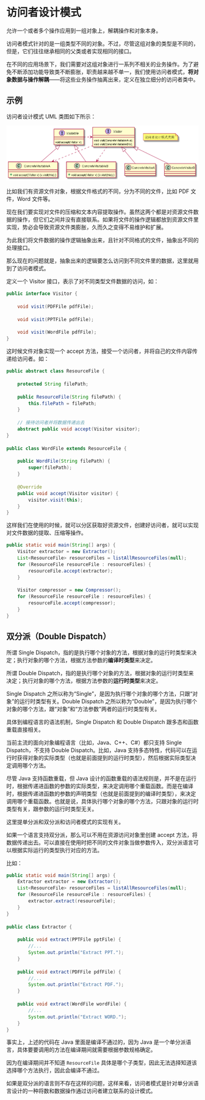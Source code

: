 # 访问者设计模式

允许一个或者多个操作应用到一组对象上，解耦操作和对象本身。



访问者模式针对的是一组类型不同的对象。不过，尽管这组对象的类型是不同的，但是，它们往往继承相同的父类或者实现相同的接口。

在不同的应用场景下，我们需要对这组对象进行一系列不相关的业务操作。为了避免不断添加功能导致类不断膨胀，职责越来越不单一，我们使用访问者模式，**将对象数据与操作解耦**——将这些业务操作抽离出来，定义在独立细分的访问者类中。

## 示例

访问者设计模式 UML 类图如下所示：

![](../images/4.7-1-访问者模式.png)



比如我们有资源文件对象，根据文件格式的不同，分为不同的文件，比如 PDF 文件，Word 文件等。

现在我们要实现对文件的压缩和文本内容提取操作。虽然这两个都是对资源文件数据的操作，但它们之间并没有直接联系。如果将文件的操作逻辑都放到资源文件里实现，势必会导致资源文件类膨胀，久而久之变得不易维护和扩展。



为此我们将文件数据的操作逻辑抽象出来，且针对不同格式的文件，抽象出不同的处理接口。

那么现在的问题就是，抽象出来的逻辑要怎么访问到不同文件里的数据，这里就用到了访问者模式。

定义一个 Visitor 接口，表示了对不同类型文件数据的访问，如：

```java
public interface Visitor {

    void visit(PDFFile pdfFile);

    void visit(PPTFile pdfFile);

    void visit(WordFile pdfFile);
}
```

这时候文件对象实现一个 accept 方法，接受一个访问者，并将自己的文件内容传递给访问者。如：

```java
public abstract class ResourceFile {

    protected String filePath;

    public ResourceFile(String filePath) {
        this.filePath = filePath;
    }
	
    // 接待访问者并将数据传递出去
    abstract public void accept(Visitor visitor);
}

public class WordFile extends ResourceFile {

    public WordFile(String filePath) {
        super(filePath);
    }

    @Override
    public void accept(Visitor visitor) {
        visitor.visit(this);
    }
}
```

这样我们在使用的时候，就可以分区获取好资源文件，创建好访问者，就可以实现对文件数据的提取、压缩等操作。

```java
public static void main(String[] args) {
    Visitor extractor = new Extractor();
    List<ResourceFile> resourceFiles = listAllResourceFiles(null);
    for (ResourceFile resourceFile : resourceFiles) {
        resourceFile.accept(extractor);
    }

    Visitor compressor = new Compressor();
    for (ResourceFile resourceFile : resourceFiles) {
        resourceFile.accept(compressor);
    }
}
```

## 双分派（Double Dispatch）

所谓 Single Dispatch，指的是执行哪个对象的方法，根据对象的运行时类型来决定；执行对象的哪个方法，根据方法参数的**编译时类型**来决定。

所谓 Double Dispatch，指的是执行哪个对象的方法，根据对象的运行时类型来决定；执行对象的哪个方法，根据方法参数的**运行时类型**来决定。

Single Dispatch 之所以称为“Single”，是因为执行哪个对象的哪个方法，只跟“对象”的运行时类型有关。Double Dispatch 之所以称为“Double”，是因为执行哪个对象的哪个方法，跟“对象”和“方法参数”两者的运行时类型有关。



具体到编程语言的语法机制，Single Dispatch 和 Double Dispatch 跟多态和函数重载直接相关。

当前主流的面向对象编程语言（比如，Java、C++、C#）都只支持 Single Dispatch，不支持 Double Dispatch。比如，Java 支持多态特性，代码可以在运行时获得对象的实际类型（也就是前面提到的运行时类型），然后根据实际类型决定调用哪个方法。

尽管 Java 支持函数重载，但 Java 设计的函数重载的语法规则是，并不是在运行时，根据传递进函数的参数的实际类型，来决定调用哪个重载函数。而是在编译时，根据传递进函数的参数的声明类型（也就是前面提到的编译时类型），来决定调用哪个重载函数。也就是说，具体执行哪个对象的哪个方法，只跟对象的运行时类型有关，跟参数的运行时类型无关。



这里提单分派和双分派和访问者模式的实现有关。

如果一个语言支持双分派，那么可以不用在资源访问对象里创建 accept 方法，将数据传递出去。可以直接在使用时把不同的文件对象当做参数传入，双分派语言可以根据实际运行的类型执行对应的方法。

比如：

```java
public static void main(String[] args) {
    Extractor extractor = new Extractor();
    List<ResourceFile> resourceFiles = listAllResourceFiles(null);
    for (ResourceFile resourceFile : resourceFiles) {
        extractor.extract(resourceFile);
    }
}

public class Extractor {

    public void extract(PPTFile pptFile) {
        //...
        System.out.println("Extract PPT.");
    }

    public void extract(PDFFile pdfFile) {
        //...
        System.out.println("Extract PDF.");
    }

    public void extract(WordFile wordFile) {
        //...
        System.out.println("Extract WORD.");
    }
}
```

事实上，上述的代码在 Java 里面是编译不通过的，因为 Java 是一个单分派语言，具体要要调用的方法在编译期间就需要根据参数规格确定。

因为在编译期间并不知道 `ResourceFile` 具体是哪个子类型，因此无法选择知道该选择哪个方法执行，因此会编译不通过。

如果是双分派的语言则不存在这样的问题，这样来看，访问者模式是针对单分派语言设计的一种将数和数据操作通过访问者建立联系的设计模式。